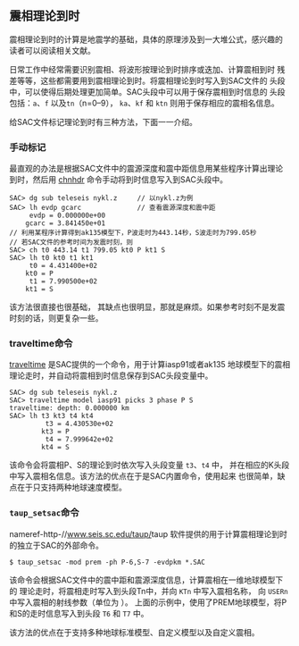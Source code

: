 ## 震相理论到时

震相理论到时的计算是地震学的基础，具体的原理涉及到一大堆公式，感兴趣的
读者可以阅读相关文献。

日常工作中经常需要识别震相、将波形按理论到时排序或迭加、计算震相到时
残差等等，这些都需要用到震相理论到时。将震相理论到时写入到SAC文件的
头段中，可以使得后期处理更加简单。SAC头段中可以用于保存震相到时信息的
头段包括：`a`、`f` 以及`tn`（n=0–9）， `ka`、`kf` 和 `ktn`
则用于保存相应的震相名信息。

给SAC文件标记理论到时有三种方法，下面一一介绍。

### 手动标记

最直观的办法是根据SAC文件中的震源深度和震中距信息用某些程序计算出理论
到时，然后用 [chnhdr](/commands/chnhdr.md)
命令手动将到时信息写入到SAC头段中。

``` {.bash}
SAC> dg sub teleseis nykl.z     // 以nykl.z为例
SAC> lh evdp gcarc              // 查看震源深度和震中距
     evdp = 0.000000e+00
    gcarc = 3.841450e+01
// 利用某程序计算得到ak135模型下，P波走时为443.14秒，S波走时为799.05秒
// 若SAC文件的参考时间为发震时刻，则
SAC> ch t0 443.14 t1 799.05 kt0 P kt1 S
SAC> lh t0 kt0 t1 kt1
     t0 = 4.431400e+02
    kt0 = P
     t1 = 7.990500e+02
    kt1 = S
```

该方法很直接也很基础， 其缺点也很明显，那就是麻烦。如果参考时刻不是发震
时刻的话，则更复杂一些。

### traveltime命令

[traveltime](/commands/traveltime.md)
是SAC提供的一个命令，用于计算iasp91或者ak135
地球模型下的震相理论走时，并自动将震相到时信息保存到SAC头段变量中。

``` {.bash}
SAC> dg sub teleseis nykl.z
SAC> traveltime model iasp91 picks 3 phase P S
traveltime: depth: 0.000000 km
SAC> lh t3 kt3 t4 kt4
         t3 = 4.430530e+02
        kt3 = P
         t4 = 7.999642e+02
        kt4 = S
```

该命令会将震相P、S的理论到时依次写入头段变量 `t3`、`t4` 中，
并在相应的K头段中写入震相名信息。该方法的优点在于是SAC内置命令，使用起来
也很简单，缺点在于只支持两种地球速度模型。

### `taup_setsac`命令

nameref-http-//www.seis.sc.edu/taup/<span>taup</span>
软件提供的用于计算震相理论到时的独立于SAC的外部命令。

``` {.console}
$ taup_setsac -mod prem -ph P-6,S-7 -evdpkm *.SAC
```

该命令会根据SAC文件中的震中距和震源深度信息，计算震相在一维地球模型下的
理论走时，将震相走时写入到头段Tn中，并向 `KTn` 中写入震相名称， 向
`USERn` 中写入震相的射线参数（单位为 ）。
上面的示例中，使用了PREM地球模型，将P和S的走时信息写入到头段 `T6` 和
`T7` 中。

该方法的优点在于支持多种地球标准模型、自定义模型以及自定义震相。

